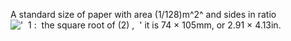 A standard size of paper with area (1/128)m^2^ and sides in ratio
!['  1 :  the square root of (2) ,  '](../dictionary/equation_images/4116.1..png)
it is 74 × 105mm, or 2.91 × 4.13in.
